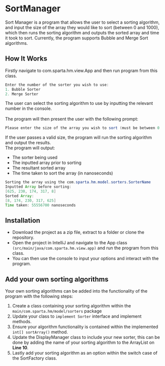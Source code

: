 # SortManager
Sort Manager is a program that allows the user to select a sorting algorithm, and input the size of 
the array they would like to sort (between 0 and 1000), which then runs the sorting algorithm and outputs the sorted array and time it took to sort. Currently, the program supports Bubble and Merge Sort algorithms.

## How It Works
Firstly navigate to com.sparta.hm.view.App and then run program from this class.
```java
Enter the number of the sorter you wish to use:
1. Bubble Sorter
2. Merge Sorter
```
The user can select the sorting algorithm to use by inputting the relevant number in the console.
<br><br>The program will then present the user with the following prompt:
```java
Please enter the size of the array you wish to sort (must be between 0 and 1000): 
```
If the user passes a valid size, the program will run the sorting algorithm and output the results.
<br>The program will output:
- The sorter being used
- The inputted array prior to sorting
- The resultant sorted array
- The time taken to sort the array (in nanoseconds)
```java
Sorting the array using the com.sparta.hm.model.sorters.SorterName
Inputted Array before sorting:
[625, 230, 174, 317, 8]
Sorted Array:
[8, 174, 230, 317, 625]
Time taken: 55556700 nanoseconds
```
## Installation
- Download the project as a zip file, extract to a folder or clone the repository.
- Open the project in IntelliJ and navigate to the App class `(src/main/java/com.sparta.hm.view.app)` and run the program from this class.
- You can then use the console to input your options and interact with the program. 

## Add your own sorting algorithms
Your own sorting algorithms can be added into the functionality of the program with the following steps:
1. Create a class containing your sorting algorithm within the `main/com.sparta.hm/model/sorters` package
2. Update your class to `implement Sorter` interface and implement methods.
3. Ensure your algorithm functionality is contained within the implemented `int[] sortArray()` method.
4. Update the DisplayManager class to include your new sorter, this can be done by adding the name of your sorting algorithm to the ArrayList on **Line 10**.
5. Lastly add your sorting algorithm as an option within the switch case of the SortFactory class. 